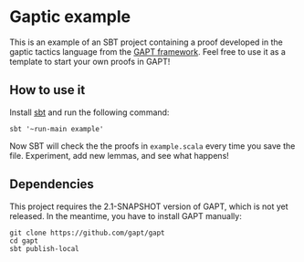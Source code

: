 # Gaptic example

This is an example of an SBT project containing a proof developed in the gaptic
tactics language from the [GAPT framework](https://github.com/gapt/gapt).  Feel
free to use it as a template to start your own proofs in GAPT!

## How to use it

Install [sbt](https://www.scala-sbt.org/) and run the following command:
```
sbt '~run-main example'
```

Now SBT will check the the proofs in `example.scala` every time you save the
file.  Experiment, add new lemmas, and see what happens!

## Dependencies

This project requires the 2.1-SNAPSHOT version of GAPT, which is not yet
released.  In the meantime, you have to install GAPT manually:
```
git clone https://github.com/gapt/gapt
cd gapt
sbt publish-local
```
